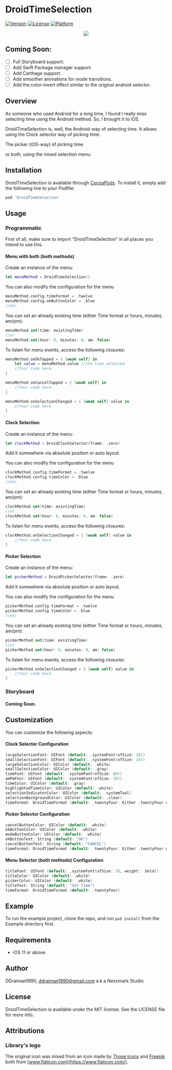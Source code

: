 # DroidTimeSelection

[![Version](https://img.shields.io/cocoapods/v/DroidTimeSelection.svg?style=flat)](https://cocoapods.org/pods/DroidTimeSelection)
[![License](https://img.shields.io/cocoapods/l/DroidTimeSelection.svg?style=flat)](https://cocoapods.org/pods/DroidTimeSelection)
[![Platform](https://img.shields.io/cocoapods/p/DroidTimeSelection.svg?style=flat)](https://cocoapods.org/pods/DroidTimeSelection)

<p align="center">
  <img src="./repo/droidtimeselectionlogo.png" />
</p>

## Coming Soon:

- [ ] Full Storyboard support.
- [ ] Add Swift Package manager support.
- [ ] Add Carthage support.
- [ ] Add smoother animations for mode transitions.
- [ ] Add the color-invert effect similar to the original android selector.

## Overview

As someone who used Android for a long time, I found I really miss selecting time using the Android method. So, I brought it to iOS.

DroidTimeSelection is, well, the Android-way of selecting time.
It allows using the Clock selector way of picking time:

The picker (iOS-way) of picking time:

or both, using the mixed selection menu:

## Installation

DroidTimeSelection is available through [CocoaPods](https://cocoapods.org). To install
it, simply add the following line to your Podfile:

```ruby
pod 'DroidTimeSelection'
```

## Usage 

### Programmatic

First of all, make sure to import "DroidTimeSelection" in all places you intend to use this.

#### Menu with both (both methods)

Create an instance of the menu:
```swift
let menuMethod = DroidTimeSelection()
```

You can also modify the configuration for the menu
```swift
menuMethod.config.timeFormat = .twelve
menuMethod.config.okButtonColor = .blue
//etc
```

You can set an already existing time (either Time format or hours, minutes, am/pm):
```swift
menuMethod.set(time: existingTime)
//or
menuMethod.set(hour: 0, minutes: 0, am: false)
```

To listen for menu events, access the following closures:
```swift
menuMethod.onOkTapped = { [weak self] in
    let value = menuMethod.value //the time selected
    //Your code here.
}

menuMethod.onCancelTapped = { [weak self] in
    //Your code here.
}

menuMethod.onSelectionChanged = { [weak self] value in
    //Your code here
}
```

#### Clock Selection

Create an instance of the menu:
```swift
let clockMethod = DroidClockSelector(frame: .zero)
```

Add it somewhere via absolute position or auto layout.

You can also modify the configuration for the menu
```swift
clockMethod.config.timeFormat = .twelve
clockMethod.config.timeColor = .blue
//etc
```

You can set an already existing time (either Time format or hours, minutes, am/pm):
```swift
clockMethod.set(time: existingTime)
//or
clockMethod.set(hour: 0, minutes: 0, am: false)
```

To listen for menu events, access the following closures:
```swift
clockMethod.onSelectionChanged = { [weak self] value in
    //Your code here
}
```

#### Picker Selection

Create an instance of the menu:
```swift
let pickerMethod = DroidPickerSelector(frame: .zero)
```

Add it somewhere via absolute position or auto layout.

You can also modify the configuration for the menu
```swift
pickerMethod.config.timeFormat = .twelve
pickerMethod.config.timeColor = .blue
//etc
```

You can set an already existing time (either Time format or hours, minutes, am/pm):
```swift
pickerMethod.set(time: existingTime)
//or
pickerMethod.set(hour: 0, minutes: 0, am: false)
```

To listen for menu events, access the following closures:
```swift
pickerMethod.onSelectionChanged = { [weak self] value in
    //Your code here
}
```

### Storyboard

#### Coming Soon.

## Customization

You can customize the following aspects:

#### Clock Selector Configuration

```swift
largeSelectionFont: UIFont (default: .systemFont(ofSize: 18))
smallSelectionFont: UIFont (default: .systemFont(ofSize: 14))
largeSelectionColor: UIColor (default: .white)
smallSelectionColor: UIColor (default: .gray)
timeFont: UIFont (default: .systemFont(ofSize: 60))
amPmFont: UIFont (default: .systemFont(ofSize: 30))
timeColor: UIColor (default: .gray)
highlightedTimeColor: UIColor (default: .white)
selectionIndicatorColor: UIColor (default: .systemTeal)
selectionBackgroundColor: UIColor (default: .clear)
timeFormat: DroidTimeFormat (default: .twentyFour. Either .twentyFour or .twelve)
```

#### Picker Selector Configuration

```swift
cancelButtonColor: UIColor (default: .white)
okButtonColor: UIColor (default: .white)
modeButtonColor: UIColor (default: .white)
okButtonText: String (default: "OK")
cancelButtonText: String (default: "CANCEL")
timeFormat: DroidTimeFormat (default: .twentyFour. Either .twentyFour or .twelve)
```

#### Menu Selector (both methods) Configuration

```swift
titleFont: UIFont (default: .systemFont(ofSize: 26, weight: .bold))
titleColor: UIColor (default: .white)
pickerColor: UIColor (default: .white)
titleText: String (default: "Set Time")
timeFormat: DroidTimeFormat (default: .twentyFour)
```


## Example

To run the example project, clone the repo, and run `pod install` from the Example directory first.

## Requirements

 - iOS 11 or above.

## Author

DDraiman1990, ddraiman1990@gmail.com a.k.a Nexxmark Studio.

## License

DroidTimeSelection is available under the MIT license. See the LICENSE file for more info.

## Attributions

### Library's logo
The original icon was mixed from an icon made by [Those Icons](https://www.flaticon.com/free-icon/star-wars_813488?term=droid&page=1&position=10) and [Freepik](https://www.flaticon.com/authors/freepik) both from [www.flaticon.com](https://www.flaticon.com/).
